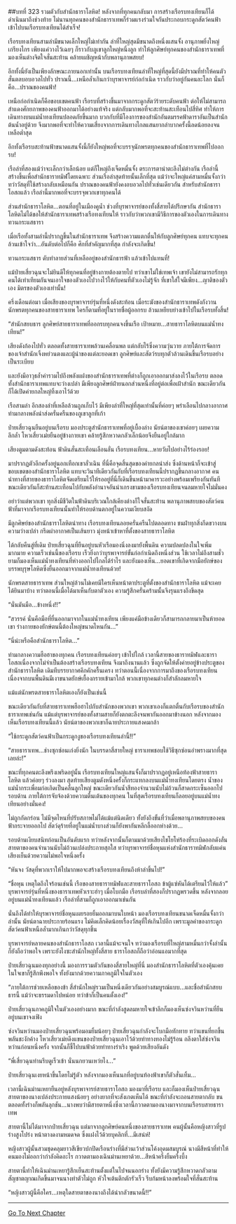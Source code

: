 ##บทที่ 323 รวมตัวกับสำนักธาราโลหิต!
หลังจากที่ทุกคนกลับมา การสร้างเรือรบทงเทียนก็ได้ดำเนินมาถึงช่วงท้าย ไม่นานทุกคนของสำนักธาราเทพก็ร่วมแรงร่วมใจกันประกอบกระดูกสัตว์คนฟ้าเข้าไปบนเรือรบทงเทียนได้สำเร็จ!

เรือรบทงเทียนสามลำมีขนาดเล็กใหญ่ไม่เท่ากัน ลำที่ใหญ่สุดมีขนาดถึงหนึ่งแสนจั้ง อานุภาพยิ่งใหญ่เกรียงไกร เพียงแค่วางไว้เฉยๆ ก็ราวกับภูเขาลูกใหญ่หนึ่งลูก ทำให้ลูกศิษย์ทุกคนของสำนักธาราเทพที่มองเห็นต่างจิตใจสั่นสะท้าน คล้ายเผชิญหน้ากับพลานุภาพสยบ!

อีกทั้งนี่ยังเป็นเพียงลักษณะภายนอกเท่านั้น บนเรือรบทงเทียนลำที่ใหญ่ที่สุดนี้ยังมีปราณที่ทำให้คนตัวสั่นตลบอบอวลไปทั่ว ปราณนี้...เหนือล้ำเกินกว่าบุรพาจารย์ก่อกำเนิด ราวกับว่าอยู่กันคนละโลก นั่นก็คือ...ปราณของคนฟ้า!

เหนือก่อกำเนิดก็คือขอบเขตคนฟ้า เรือรบที่สร้างขึ้นมาจากกระดูกสัตว์ร้ายระดับคนฟ้า ต่อให้ไม่สามารถสำแดงศักยภาพของคนฟ้าออกมาได้อย่างแท้จริง แต่กลับมากพอที่จะสะท้านสะเทือนไปสี่ทิศ ทำให้การเดินทางบนแม่น้ำทงเทียนปลอดภัยขึ้นมาก บวกกับที่มีโองการของสำนักอันตมรรคฟ้าดาราอันเป็นสำนักต้นน้ำอยู่ด้วย จึงมากพอที่จะทำให้ความเสี่ยงจากการเดินทางไกลแสนยากลำบากครั้งนี้ลดน้อยลงจนเหลือต่ำสุด

อีกทั้งเรือรบสะท้านฟ้าขนาดแสนจั้งนี้ก็ยังใหญ่พอที่จะบรรจุนักพรตทุกคนของสำนักธาราเทพที่ไปออกรบ!

เรือลำที่สองแม้ว่าจะเล็กกว่าเล็กน้อย แต่ก็ใหญ่ถึงเจ็ดหมื่นจั้ง ตระการตาน่าตะลึงไม่ต่างกัน เรือลำนี้สร้างขึ้นเพื่อสำนักธาราทมิฬโดยเฉพาะ ส่วนเรือลำสุดท้ายนั้นเล็กที่สุด แม้ว่าจะใหญ่แค่สามหมื่นจั้งกว่า ทว่าวัสดุที่ใช้สร้างกลับเหมือนกัน ปราณของคนฟ้ายังคงอบอวลไปทั่วเช่นเดียวกัน สำหรับสำนักธาราโอสถแล้ว เรือลำนี้มากพอที่จะบรรจุพวกเขาทุกคนได้

ส่วนสำนักธาราโลหิต...ตอนที่อยู่ในเมืองคูน้ำ ช่วงที่บุรพาจารย์ของทั้งสี่สายได้ปรึกษากัน สำนักธาราโลหิตไม่ได้ขอให้สำนักธาราเทพสร้างเรือทงเทียนให้ ราวกับว่าพวกเขามีวิธีการของตัวเองในการเดินทางทวนกระแสธารา

เมื่อเรือทั้งสามลำนี้ปรากฏขึ้นในสำนักธาราเทพ จึงสร้างความแตกตื่นให้กับลูกศิษย์ทุกคน แทบจะทุกคนล้วนเข้าใจว่า...อันดับต่อไปก็คือ ศึกที่สำคัญมากที่สุด กำลังจะเกิดขึ้น!

ทวนกระแสธาร ดับทำลายส่วนที่เหลืออยู่ของสำนักธารฟ้า แล้วเข้าไปแทนที่!

แม้ป๋ายเสี่ยวฉุนจะไม่ยินดีให้ทุกคนที่อยู่ข้างกายต้องตายไป ทว่าเขาไม่ใช่เทพเจ้า เขายังไม่สามารถรักทุกคนได้เท่าเทียมกันจนเอาใจของตัวเองไปวางไว้ให้กับคนที่ตัวเองไม่รู้จัก ที่เขาใส่ใจมีเพียง...ญาติของตัวเอง มิตรของตัวเองเท่านั้น!

ครึ่งเดือนต่อมา เมื่อเสียงของบุรพาจารย์รุ่นที่หนึ่งดังสะท้อน เมื่อระฆังของสำนักธาราเทพดังกังวาน นักพรตทุกคนของสายธาราเทพ ใครก็ตามที่อยู่ในรายชื่อผู้ออกรบ ล้วนเหยียบย่างเข้าไปในเรือรบทั้งสิ้น!

“สำนักสยบธาร ลูกศิษย์สายธาราเทพที่ออกรบทุกคนจงขึ้นเรือ เป้าหมาย...สายธาราโลหิตบนแม่น้ำทงเทียน!”

เสียงดังก้องไปทั่ว ตลอดทั้งสายธาราเทพล้วนเคลื่อนพล แต่กลับไร้ซึ่งความวุ่นวาย ภายใต้การจัดการของเจ้าสำนักเจิ้งหย่วนตงและผู้นำของแต่ละยอดเขา ลูกศิษย์และสัตว์รบทุกตัวล้วนเดินขึ้นเรือรบอย่างเป็นระเบียบ

และยังมีอาวุธล้ำค่ารวมไปถึงพลังแฝงของสำนักธาราเทพที่ต่างก็ถูกเอาออกมาส่งลงไว้ในเรือรบ ตลอดทั้งสำนักธาราเทพแทบจะว่างเปล่า มีเพียงลูกศิษย์ฝ่ายนอกส่วนหนึ่งที่อยู่ต่อเพื่อเฝ้าสำนัก ขณะเดียวกันก็ได้เปิดค่ายกลใหญ่ทิ้งเอาไว้ด้วย

เรือสามลำ อีกสองลำที่เหลือล้วนถูกเก็บไว้ มีเพียงลำที่ใหญ่ที่สุดเท่านั้นที่ค่อยๆ พร่าเลือนไปกลางอากาศท่ามกลางพลังนำส่งครั่นครืนของภูเขาลูกที่เก้า

ป๋ายเสี่ยวฉุนยืนอยู่บนเรือรบ มองประตูสำนักธาราเทพที่อยู่เบื้องล่าง นัยน์ตาของเขาค่อยๆ เผยความลึกล้ำ โหวเสี่ยวเม่ยยืนอยู่ข้างกายเขา คล้ายรู้สึกหวาดกลัวเล็กน้อยจึงยืนอยู่ใกล้มาก

เสียงตูมตามดังสะท้อน ฟ้าดินสั่นสะเทือนเลือนลั่น เรือรบทงเทียน...หายวับไปอย่างไร้ร่องรอย!

มาปรากฏตัวอีกครั้งอยู่นอกเทือกเขาลั่วเฉิน ที่นี่คือจุดสิ้นสุดของค่ายกลนำส่ง ซึ่งด้านหน้าก็จะเข้าสู่ขอบเขตของสำนักธาราโลหิต แทบจะวินาทีเดียวกันกับที่เรือรบทงเทียนนี้ปรากฏขึ้นกลางอากาศ คนนำทางที่สายของธาราโลหิตจัดเตรียมไว้ให้รออยู่ที่นี่ก็เดินขึ้นหน้ามาคารวะอย่างพร้อมเพรียงกันทันที ขณะเดียวกันก็สะท้านสะเทือนไปกับพลังอำนาจอันน่าเกรงขามของเรือรบทงเทียนจนลมหายใจไม่มั่นคง

อย่าว่าแต่พวกเขา ทุกสิ่งมีชีวิตในฟ้าดินบริเวณใกล้เคียงต่างก็ใจสั่นสะท้าน พลานุภาพสยบของสัตว์คนฟ้าที่มาจากเรือรบทงเทียนนั้นทำให้รอบด้านตกอยู่ในความเงียบสงัด

มีลูกศิษย์ของสำนักธาราโลหิตนำทาง เรือรบทงเทียนลอยครั่นครืนไปตลอดทาง ชนฝ่าทุกสิ่งกีดขวางบนความว่างเปล่า กรีดผ่าอากาศเป็นเส้นยาว มุ่งหน้าเข้าหาที่ตั้งของสายธาราโลหิต

ได้กลับคืนสู่ที่เดิม ป๋ายเสี่ยวฉุนที่ยืนอยู่บนหัวเรือมองนิ่งลงมายังพื้นดิน ความปลดปลงในใจเพิ่มมากมาย ความเร็วเช่นนี้ของเรือรบ เร็วยิ่งกว่าบุรพาจารย์ขั้นก่อกำเนิดถึงหนึ่งส่วน ใช้เวลาไม่ถึงสามชั่วยามก็มองเห็นแม่น้ำทงเทียนที่ห่างออกไปไกลได้รำไร และยังมองเห็น...ยอดเขาที่เกิดจากมือยักษ์ของบรรพบุรุษโลหิตซึ่งยื่นออกมาจากแม่น้ำทงเทียนด้วย!

นักพรตสายธาราเทพ ส่วนใหญ่ล้วนไม่เคยมีใครเห็นหน้าตาประตูที่ตั้งของสำนักธาราโลหิต แม้จะเคยได้ยินมาบ้าง ทว่าตอนนี้เมื่อได้มาเห็นกับตาตัวเอง ความรู้สึกครั่นคร้ามนั้นจึงรุนแรงถึงขีดสุด

“นั่นมันมือ...ข้างหนึ่ง!!”

“สวรรค์ นั่นคือมือที่ยื่นออกมาจากในแม่น้ำทงเทียน เพียงแค่มือข้างเดียวก็สามารถกลายมาเป็นห้ายอดเขา ร่างกายของยักษ์ตนนี้ต้องใหญ่ขนาดไหนกัน...”

“นี่น่ะหรือคือสำนักธาราโลหิต...”

ท่ามกลางความฮือฮาของทุกคน เรือรบทงเทียนค่อยๆ เข้าไปใกล้ เวลานี้สายของธาราทมิฬและธาราโอสถเนื่องจากไม่จำเป็นต้องสร้างเรือรบทงเทียน จึงมาถึงนานแล้ว ซึ่งถูกจัดให้ตั้งค่ายอยู่ข้างประตูของสำนักธาราโลหิต เดิมทีบรรยากาศคึกคักครื้นเครง ทว่าตอนนี้เนื่องจากการมาถึงของเรือรบทงเทียน เนื่องจากบนพื้นดินมีเงาขนาดยักษ์เยื้องกรายเข้ามาใกล้ พวกเขาทุกคนต่างก็สำลักลมหายใจ

แม้แต่นักพรตสายธาราโลหิตเองก็ยังเป็นเช่นนี้

ขณะเดียวกันกับที่สายธาราเทพฮือฮาไปกับสำนักของพวกเขา พวกเขาเองก็แตกตื่นกับเรือรบของสำนักธาราเทพเช่นกัน แม้แต่บุรพาจารย์ของทั้งสามสายก็ยังตกตะลึงจนพากันออกมาข้างนอก หลังจากมองเห็นเรือรบทงเทียนนี้แล้ว นัยน์ตาของพวกเขาก็ฉายประกายแสงคมกล้า

“ใช้กระดูกสัตว์คนฟ้าเป็นกระดูกงูของเรือรบทงเทียนลำนี้!!”

“สายธาราเทพ...ช่างซุกซ่อนเก่งยิ่งนัก ในบรรดาสี่สายใหญ่ ธาราเทพชอบใช้วิธีซุกซ่อนอำพรางมากที่สุดเลยล่ะ!”

ขณะที่ทุกคนตะลึงพรึงเพริดอยู่นั้น เรือรบทงเทียนใหญ่แสนจั้งก็มาปรากฏอยู่เหนือท้องฟ้าสายธาราโลหิต แล้วค่อยๆ ร่วงลงมา สุดท้ายเสียงตูมดังหนึ่งครั้งก็กระแทกลงบนแม่น้ำทงเทียนโดยตรง น้ำของแม่น้ำกระเพื่อมก่อเกิดเป็นคลื่นลูกใหญ่ ขณะเดียวกันน้ำสีทองจำนวนนับไม่ถ้วนก็สาดกระเซ็นออกไปรอบด้าน ภายใต้การจับจ้องด้วยความตื่นเต้นของทุกคน ในที่สุดเรือรบทงเทียนก็ลอยอยู่บนแม่น้ำทงเทียนอย่างมั่นคง!

ไม่ถูกกัดกร่อน ไม่มีจุดไหนที่ปรับสภาพไม่ได้แม้แต่นิดเดียว ทั้งยังถึงขั้นที่ว่าเมื่อพลานุภาพสยบของคนฟ้ากระจายออกไป สัตว์ดุร้ายที่อยู่ในแม่น้ำบางส่วนก็ยังพากันหลีกลี้ออกห่างด้วย...

รอบด้านเงียบสนิทก่อนเป็นอันดับแรก ทว่าหลังจากนั้นก็ตามมาด้วยเสียงไชโยโห่ร้องที่ระเบิดออกดังลั่น สายตาของคนจำนวนนับไม่ถ้วนเปล่งประกายสุกใส ทว่าบุรพาจารย์ชื่อหุนแห่งสำนักธาราทมิฬกลับแค่นเสียงเย็นด้วยความไม่พอใจหนึ่งครั้ง

“หันจง วัสดุที่พวกเราให้ไปมากพอจะสร้างเรือรบทงเทียนถึงห้าลำขึ้นไป!”

“ชื่อหุน เหตุใดถึงใจร้อนเช่นนี้ เรือของสายธาราทมิฬและสายธาราโอสถ ข้าผู้แซ่หันได้เตรียมไว้ให้แล้ว” บุรพาจารย์รุ่นที่หนึ่งของธาราเทพหัวเราะฮ่าๆ เมื่อโบกมือ เรือรบลำที่สองก็ปรากฏพรวดขึ้น หลังจากลอยอยู่บนแม่น้ำทงเทียนแล้ว เรือลำที่สามก็ถูกเอาออกมาเช่นกัน

นั่นถึงได้ทำให้บุรพาจารย์ชื่อหุนเผยรอยยิ้มออกมาบนใบหน้า มองเรือรบทงเทียนขนาดเจ็ดหมื่นจั้งกว่าลำนั้น นัยน์ตาฉายประกายร้อนแรง ไม่คิดเล็กคิดน้อยเรื่องวัสดุที่ให้เกินไปอีก เพราะมูลค่าของกระดูกสัตว์คนฟ้าเหนือล้ำมากเกินกว่าวัสดุทุกชิ้น

บุรพาจารย์หลายคนของสำนักธาราโอสถ เวลานี้แม้จะจนใจ ทว่ามองเรือรบที่ใหญ่สามหมื่นกว่าจั้งลำนั้นก็ยังถือว่าพอใจ เพราะยังไงซะสำนักใหญ่ทั้งสี่สาย ธาราโอสถก็ถือว่าอ่อนแอมากที่สุด

ป๋ายเสี่ยวฉุนมองทุกอย่างนี้ มองการรวมตัวกันของสี่สายใหญ่ที่นี่ มองสำนักธาราโลหิตที่ตัวเองคุ้นเคย ในใจเขาก็รู้สึกพึงพอใจ ทั้งยังมากด้วยความภาคภูมิใจในตัวเอง

“ภายใต้การช่วยเหลือของข้า สี่สำนักใหญ่รวมเป็นหนึ่งเดียวกันอย่างสมบูรณ์แบบ...และชื่อสำนักสยบธารนี้ แม้ว่าจะธรรมดาไปหน่อย ทว่าข้าก็เป็นคนตั้งเอง!”

ป๋ายเสี่ยวฉุนภาคภูมิใจในตัวเองอย่างมาก ขณะที่กำลังสูดลมหายใจเข้าลึกก็มองเห็นซ่งจวินหว่านที่ยืนอยู่บนเขาจงเฟิง

ซ่งจวินหว่านมองป๋ายเสี่ยวฉุนพร้อมอมยิ้มน้อยๆ ป๋ายเสี่ยวฉุนกำลังจะโบกมือทักทาย ทว่าแขนที่ยกขึ้นพลันชะงักค้าง โหวเสี่ยวเม่ยดึงแขนของป๋ายเสี่ยวฉุนเอาไว้ด้วยท่าทางทองไม่รู้ร้อน ถลึงตาใส่ซ่งจวินหว่านก่อนหนึ่งครั้ง จากนั้นก็ชี้ไปบนฟ้าด้วยท่าทางร่าเริง พูดด้วยเสียงอันดัง

“พี่เสี่ยวฉุนท่านรีบดูเร็วเข้า นั่นนกยวนเหว่ยไง...”

ป๋ายเสี่ยวฉุนเงยหน้าขึ้นโดยไม่รู้ตัว หลังจากมองเห็นนกที่อยู่บนท้องฟ้าเขาก็ตัวสั่นเทิ้ม...

เวลานี้เฉินม่านเหยายืนอยู่หลังบุรพาจารย์สายธาราโอสถ มองมาที่เรือรบ และก็มองเห็นป๋ายเสี่ยวฉุน สายตาของนางเปล่งประกายแสงน้อยๆ อย่างยากที่จะสังเกตเห็นได้ ขณะที่กำลังจะถอนสายตากลับ ขนตลอดทั้งร่างก็พลันลุกชัน...นางพบว่ามีสายตาหนึ่งซึ่งเวลานี้กวาดตามองนางมาจากบนเรือรบสายธาราเทพ

สายตานี้ไม่ได้มาจากป๋ายเสี่ยวฉุน แต่มาจากลูกศิษย์คนหนึ่งของสายธาราเทพ คนผู้นั้นคือหญิงสาวที่รูปร่างสูงโปร่ง หน้าตางดงามหมดจด ซึ่งแฝงไว้ด้วยบุคลิกที่...มีเสน่ห์!

หญิงสาวผู้นั้นสวมชุดคลุมยาวสีเขียวปกปิดเรือนร่างที่มีส่วนเว้าส่วนโค้งอุดมสมบูรณ์ นางมีสีหน้าที่ทำให้คนมองไม่ออกว่ากำลังคิดอะไร กวาดตามองเฉินม่านเหยาด้วย...สีหน้าครึ่งยิ้มครึ่งบึ้ง

สายตานี้ทำให้เฉินม่านเหยารู้สึกเย็นสะท้านตั้งแต่ในไปจนนอกร่าง ทั้งยังมีความรู้สึกหวาดกลัวตามสัญชาตญาณเกิดขึ้นมาจนนางทำตัวไม่ถูก หัวใจเต้นตึกตักรัวเร็ว รีบก้มหน้าลงพร้อมใจที่สั่นสะท้าน

“หญิงสาวผู้นี้คือใคร...เหตุใดสายตาของนางถึงได้น่ากลัวขนาดนี้!!”

------


[Go To Next Chapter]( ./141.md)